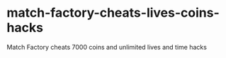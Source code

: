 # match-factory-cheats-lives-coins-hacks
Match Factory cheats 7000 coins and unlimited lives and time hacks

